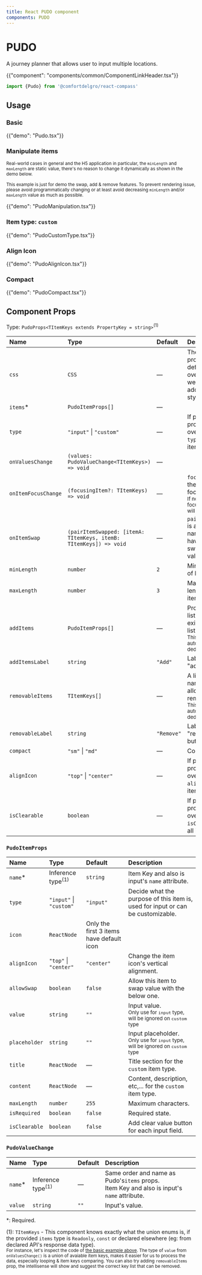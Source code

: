 ```yaml
---
title: React PUDO component
components: PUDO
---
```


# PUDO

<p class="description">A journey planner that allows user to input multiple locations.</p>

{{"component": "components/common/ComponentLinkHeader.tsx"}}

```jsx
import {Pudo} from '@comfortdelgro/react-compass'
```

## Usage

### Basic

{{"demo": "Pudo.tsx"}}

### Manipulate items

<small>
Real-world cases in general and the H5 application in particular, the <code>minLength</code> and <code>maxLength</code> are static value, there's no reason to change it dynamically as shown in the demo below.

This example is just for demo the swap, add & remove features. To prevent rendering issue, please avoid programmatically changing or at least avoid decreasing `minLength` and/or `maxLength` value as much as possible.
</small>

{{"demo": "PudoManipulation.tsx"}}

### Item type: `custom`

{{"demo": "PudoCustomType.tsx"}}

### Align Icon

{{"demo": "PudoAlignIcon.tsx"}}

### Compact

{{"demo": "PudoCompact.tsx"}}

## Component Props

Type: `PudoProps<TItemKeys extends PropertyKey = string>`<sup>(1)</sup>

| Name                | Type                                                              | Default    | Description                                                                                                                 |
| :------------------ | :---------------------------------------------------------------- | :--------- | :-------------------------------------------------------------------------------------------------------------------------- |
| `css`               | `CSS`                                                             | —          | The system prop that allows defining system overrides as well as additional CSS styles.                                     |
| `items`\*           | `PudoItemProps[]`                                                 | —          |                                                                                                                             |
| `type`              | `"input"` \| `"custom"`                                           | —          | If provided, this prop will override the `type` of all items.                                                               |
| `onValuesChange`    | `(values: PudoValueChange<TItemKeys>) => void`                    | —          |                                                                                                                             |
| `onItemFocusChange` | `(focusingItem?: TItemKeys) => void`                              | —          | `focusingItem` is the name of the focused item.<br/><small>If no items are focusing, the value will be `undefined`.</small> |
| `onItemSwap`        | `(pairItemSwapped: [itemA: TItemKeys, itemB: TItemKeys]) => void` | —          | `pairItemSwapped` is a pair of item names that have just swapped their values.                                              |
| `minLength`         | `number`                                                          | `2`        | Minimum length of list items.                                                                                               |
| `maxLength`         | `number`                                                          | `3`        | Maximum length of list items.                                                                                               |
| `addItems`          | `PudoItemProps[]`                                                 | —          | Provide a items list to add to the existing item list.<br/><small>This list will be automatically deduplicated.</small>     |
| `addItemsLabel`     | `string`                                                          | `"Add"`    | Label for the "add" button.                                                                                                 |
| `removableItems`    | `TItemKeys[]`                                                     | —          | A list of item name that allowed to remove.<br/><small>This list will be automatically deduplicated.</small>                |
| `removableLabel`    | `string`                                                          | `"Remove"` | Label for the "remove" button.                                                                                              |
| `compact`           | `"sm"` \| `"md"`                                                  | —          | Compact size                                                                                                                |
| `alignIcon`         | `"top"` \| `"center"`                                             | —          | If provided, this prop will override the `alignIcon` of all items.                                                          |
| `isClearable`       | `boolean`                                                         | —          | If provided, this prop will override the `isClearable` of all items.                                                        |

### `PudoItemProps`

| Name          | Type                         | Default                                  | Description                                                                                       |
| :------------ | :--------------------------- | :--------------------------------------- | :------------------------------------------------------------------------------------------------ |
| `name`\*      | Inference type<sup>(1)</sup> | `string`                                 | Item Key and also is input's `name` attribute.                                                    |
| `type`        | `"input"` \| `"custom"`      | `"input"`                                | Decide what the purpose of this item is, used for input or can be customizable.                   |
| `icon`        | `ReactNode`                  | Only the first 3 items have default icon |                                                                                                   |
| `alignIcon`   | `"top"` \| `"center"`        | `"center"`                               | Change the item icon's vertical alignment.                                                        |
| `allowSwap`   | `boolean`                    | `false`                                  | Allow this item to swap value with the below one.                                                 |
| `value`       | `string`                     | `""`                                     | Input value.<br/><small>Only use for `input` type, will be ignored on `custom` type</small>       |
| `placeholder` | `string`                     | `"" `                                    | Input placeholder.<br/><small>Only use for `input` type, will be ignored on `custom` type</small> |
| `title`       | `ReactNode`                  | —                                        | Title section for the `custom` item type.                                                         |
| `content`     | `ReactNode`                  | —                                        | Content, description, etc,... for the `custom` item type.                                         |
| `maxLength`   | `number`                     | `255`                                    | Maximum characters.                                                                               |
| `isRequired`  | `boolean`                    | `false`                                  | Required state.                                                                                   |
| `isClearable` | `boolean`                    | `false`                                  | Add clear value button for each input field.                                                      |

### `PudoValueChange`

| Name     | Type                         | Default | Description                                                                                    |
| :------- | :--------------------------- | :------ | :--------------------------------------------------------------------------------------------- |
| `name`\* | Inference type<sup>(1)</sup> | —       | Same order and name as Pudo's`items` props.<br/>Item Key and also is input's `name` attribute. |
| `value`  | `string`                     | `""`    | Input's value.                                                                                 |

\*: Required.

(1): `TItemKeys` - This component knows exactly what the union enums is, if the provided `items` type is `Readonly`, `const` or declared elsewhere (eg: from declared API's response data type).<br/>
<small>For instance, let's inspect the code of <a href="#basic">the basic example above</a>. The type of `value` from `onValuesChange()` is a union of avaiable item keys, makes it easier for us to process the data, especially looping & item keys comparing.
You can also try adding `removableItems` prop, the intellisense will show and suggest the correct key list that can be removed.</small>
